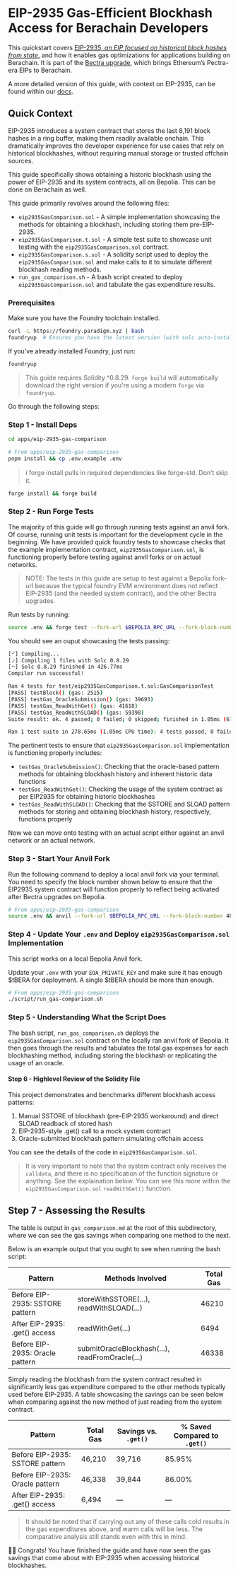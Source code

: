 # EIP-2935 Gas-Efficient Blockhash Access for Berachain Developers

This quickstart covers [EIP-2935, _an EIP focused on historical block hashes from state_,](https://eips.ethereum.org/EIPS/eip-2935) and how it enables gas optimizations for applications building on Berachain. It is part of the [Bectra upgrade](https://x.com/berachain/status/1930326162577776655), which brings Ethereum’s Pectra-era EIPs to Berachain.

A more detailed version of this guide, with context on EIP-2935, can be found within our [docs](https://docs.berachain.com/developers/).

## Quick Context

EIP-2935 introduces a system contract that stores the last 8,191 block hashes in a ring buffer, making them readily available onchain. This dramatically improves the developer experience for use cases that rely on historical blockhashes, without requiring manual storage or trusted offchain sources.

This guide specifically shows obtaining a historic blockhash using the power of EIP-2935 and its system contracts, all on Bepolia. This can be done on Berachain as well.

This guide primarily revolves around the following files:

- `eip2935GasComparison.sol` - A simple implementation showcasing the methods for obtaining a blockhash, including storing them pre-EIP-2935.
- `eip2935GasComparison.t.sol` - A simple test suite to showcase unit testing with the `eip2935GasComparison.sol` contract.
- `eip2935GasComparison.s.sol` - A solidity script used to deploy the `eip2935GasComparison.sol` and make calls to it to simulate different blockhash reading methods.
- `run_gas_comparison.sh` - A bash script created to deploy `eip2935GasComparison.sol` and tabulate the gas expenditure results.

### Prerequisites

Make sure you have the Foundry toolchain installed.

```bash
curl -L https://foundry.paradigm.xyz | bash
foundryup  # Ensures you have the latest version (with solc auto-install support)
```

If you've already installed Foundry, just run:

```bash
foundryup
```

> This guide requires Solidity ^0.8.29. `forge build` will automatically download the right version if you're using a modern `forge` via `foundryup`.

Go through the following steps:

### Step 1 - Install Deps

```bash
cd apps/eip-2935-gas-comparison
```

```bash
# From apps/eip-2935-gas-comparison
pnpm install && cp .env.example .env
```

> ℹ️ forge install pulls in required dependencies like forge-std. Don’t skip it.

```bash
forge install && forge build
```

### Step 2 - Run Forge Tests

The majority of this guide will go through running tests against an anvil fork. Of course, running unit tests is important for the development cycle in the beginning. We have provided quick foundry tests to showcase checks that the example implementation contract, `eip2935GasComparison.sol`, is functioning properly before testing against anvil forks or on actual networks. 

> NOTE: The tests in this guide are setup to test against a Bepolia fork-url because the typical foundry EVM environment does not reflect EIP-2935 (and the needed system contract), and the other Bectra upgrades.

Run tests by running: 

```bash
source .env && forge test --fork-url $BEPOLIA_RPC_URL --fork-block-number 5045482
```

You should see an ouput showcasing the tests passing:

```bash
[⠊] Compiling...
[⠔] Compiling 1 files with Solc 0.8.29
[⠒] Solc 0.8.29 finished in 426.77ms
Compiler run successful!

Ran 4 tests for test/eip2935GasComparison.t.sol:GasComparisonTest
[PASS] testBlock() (gas: 2515)
[PASS] testGas_OracleSubmission() (gas: 39693)
[PASS] testGas_ReadWithGet() (gas: 41618)
[PASS] testGas_ReadWithSLOAD() (gas: 59398)
Suite result: ok. 4 passed; 0 failed; 0 skipped; finished in 1.05ms (679.63µs CPU time)

Ran 1 test suite in 278.65ms (1.05ms CPU time): 4 tests passed, 0 failed, 0 skipped (4 total tests)
```

The pertinent tests to ensure that `eip2935GasComparison.sol` implementation is functioning properly includes: 

- `testGas_OracleSubmission()`: Checking that the oracle-based pattern methods for obtaining blockhash history and inherent historic data functions
- `testGas_ReadWithGet()`: Checking the usage of the system contract as per EIP2935 for obtaining historic blockhashes
- `testGas_ReadWithSLOAD()`: Checking that the SSTORE and SLOAD pattern methods for storing and obtaining blockhash history, respectively, functions properly

Now we can move onto testing with an actual script either against an anvil network or an actual network.

### Step 3 - Start Your Anvil Fork

Run the following command to deploy a local anvil fork via your terminal. You need to specify the block number shown below to ensure that the EIP2935 system contract will function properly to reflect being activated after Bectra upgrades on Bepolia.

```bash
# From apps/eip-2935-gas-comparison
source .env && anvil --fork-url $BEPOLIA_RPC_URL --fork-block-number 4867668 --chain-id 80069 --port 8545
```

### Step 4 - Update Your `.env` and Deploy `eip2935GasComparison.sol` Implementation

This script works on a local Bepolia Anvil fork. 

Update your `.env` with your `EOA_PRIVATE_KEY` and make sure it has enough $tBERA for deployment. A single $tBERA should be more than enough.

```bash
# From apps/eip-2935-gas-comparison
./script/run_gas-comparison.sh
```
### Step 5 - Understanding What the Script Does

The bash script, `run_gas_comparison.sh` deploys the `eip2935GasComparison.sol` contract on the locally ran anvil fork of Bepolia. It then goes through the results and tabulates the total gas expenses for each blockhashing method, including storing the blockhash or replicating the usage of an oracle.

#### Step 6 - Highlevel Review of the Solidity File

This project demonstrates and benchmarks different blockhash access patterns:

1. Manual SSTORE of blockhash (pre-EIP-2935 workaround) and direct SLOAD readback of stored hash
2. EIP-2935-style .get() call to a mock system contract
3. Oracle-submitted blockhash pattern simulating offchain access

You can see the details of the code in `eip2935GasComparison.sol`.

> It is very important to note that the system contract only receives the `calldata`, and there is no specification of the function signature or anything. See the explaination below. You can see this more within the `eip2935GasComparison.sol` `readWithGet()` function.

## Step 7 - Assessing the Results

The table is output in `gas_comparison.md` at the root of this subdirectory, where we can see the gas savings when comparing one method to the next.

Below is an example output that you ought to see when running the bash script:

| Pattern                             | Methods Involved                         | Total Gas |
|-------------------------------------|------------------------------------------|-----------|
| Before EIP-2935: SSTORE pattern     | storeWithSSTORE(...), readWithSLOAD(...) |     46210 |
| After EIP-2935: .get() access       | readWithGet(...)                         |      6494 |
| Before EIP-2935: Oracle pattern     | submitOracleBlockhash(...), readFromOracle(...) |     46338 |

Simply reading the blockhash from the system contract resulted in significantly less gas expenditure compared to the other methods typically used before EIP-2935. A table showcasing the savings can be seen below when comparing against the new method of just reading from the system contract.

| Pattern                         | Total Gas | Savings vs. `.get()` | % Saved Compared to `.get()` |
|---------------------------------|-----------|------------------------|------------------------------|
| Before EIP-2935: SSTORE pattern | 46,210    | 39,716                 | 85.95%                       |
| Before EIP-2935: Oracle pattern | 46,338    | 39,844                 | 86.00%                       |
| After EIP-2935: .get() access   | 6,494     | —                      | —                            |

> It should be noted that if carrying out any of these calls cold results in the gas expenditures above, and warm calls will be less. The comparative analysis still stands even with this in mind.

🐻🎉 Congrats! You have finished the guide and have now seen the gas savings that come about with EIP-2935 when accessing historical blockhashes. 